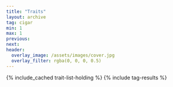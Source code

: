 ```yaml
---
title: "Traits"
layout: archive
tag: cigar
min: 1
max: 1
previous:
next:
header:
  overlay_image: /assets/images/cover.jpg
  overlay_filter: rgba(0, 0, 0, 0.5)
---
```

{% include_cached trait-list-holding %}
{% include tag-results %}
